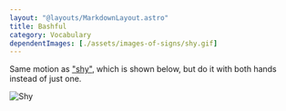 ```yaml
---
layout: "@layouts/MarkdownLayout.astro"
title: Bashful
category: Vocabulary
dependentImages: [./assets/images-of-signs/shy.gif]
---
```


Same motion as ["shy"](../shy), which is shown below,
but do it with both hands instead of just one.

![Shy](@signs/shy.gif)
